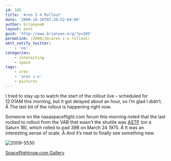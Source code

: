 ```yaml
---
id: 185
title: 'Ares I-X Rollout'
date: '2009-10-20T07:38:52-04:00'
author: brianyee0
layout: post
guid: 'http://www.brianyee.org/?p=185'
permalink: /2009/10/ares-i-x-rollout/
aktt_notify_twitter:
    - 'no'
categories:
    - interesting
    - space
tags:
    - ares
    - 'ares i-x'
    - pictures
---
```


I tried to stay up to watch the start of the rollout live – scheduled for 12:01AM this morning, but it got delayed about an hour, so I’m glad I didn’t. Â The last bit of the rollout is happening right now.

Someone on the nasaspaceflight.com forum this morning noted that the last rocked to rollout from the VAB that wasn’t the shuttle was [ASTP](http://en.wikipedia.org/wiki/Apollo-Soyuz_Test_Project) (on a Saturn 1B), which rolled to pad 39B on March 24 1975. Â It was an interesting sense of scale. Â And it’s neat to finally see something new.

![2009-5530](https://i0.wp.com/www.brianyee.org/wp-content/uploads/2009/10/2009-5530.jpg?resize=267%2C400 "2009-5530")

[Spaceflightnow.com Gallery](http://www.spaceflightnow.com/ares1x/091020rollout/index2.html)